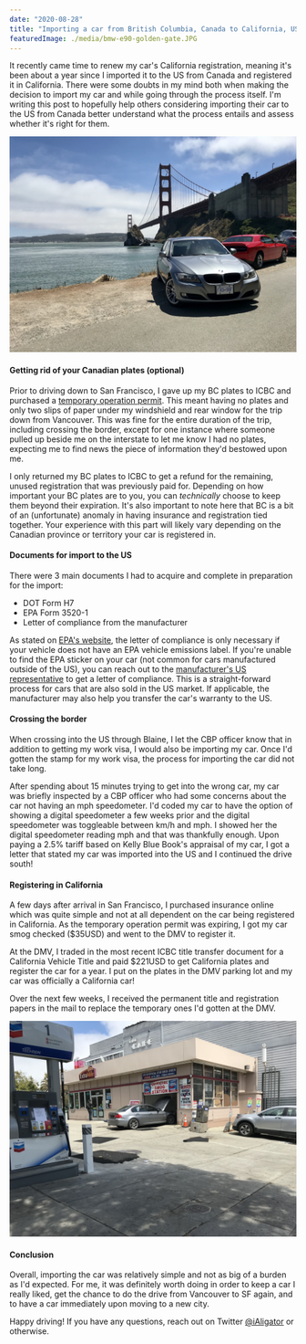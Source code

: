 ```yaml
---
date: "2020-08-28"
title: "Importing a car from British Columbia, Canada to California, US"
featuredImage: ./media/bmw-e90-golden-gate.JPG
---
```


It recently came time to renew my car's California registration, meaning it's been about a year
since I imported it to the US from Canada and registered it in California. There were some doubts
in my mind both when making the decision to import my car and while going through the process
itself. I'm writing this post to hopefully help others considering importing their car to the US from Canada
better understand what the process entails and assess whether it's right for them.

![A summer prior to becoming a California car.](./media/bmw-e90-golden-gate.JPG)

#### Getting rid of your Canadian plates (optional)
Prior to driving down to San Francisco, I gave up my BC plates to ICBC and purchased a [temporary
operation permit](https://www.icbc.com/insurance/buy-renew-cancel/Pages/buy-or-renew.aspx). This meant having no plates and only two slips of paper under my
windshield and rear window for the trip down from Vancouver. This was fine for the entire duration
of the trip, including crossing the border, except for one instance where someone pulled up beside me on the interstate to let me
know I had no plates, expecting me to find news the piece of information they'd bestowed upon me.

I only returned my BC plates to ICBC to get a refund for the remaining, unused registration that was previously paid for.
Depending on how important your BC plates are to you, you can _technically_ choose to keep them beyond their expiration. It's also important
to note here that BC is a bit of an (unfortunate) anomaly in having insurance and registration tied together. Your experience
with this part will likely vary depending on the Canadian province or territory your car is registered in.

#### Documents for import to the US
There were 3 main documents I had to acquire and complete in preparation for the import:
 - DOT Form H7
 - EPA Form 3520-1
 - Letter of compliance from the manufacturer

As stated on [EPA's website](https://www.epa.gov/importing-vehicles-and-engines/importing-canadian-vehicles), the letter
of compliance is only necessary if your vehicle does not have an EPA vehicle emissions label. If you're unable to find the
EPA sticker on your car (not common for cars manufactured outside of the US), you can reach out to the
[manufacturer's US representative](https://www.epa.gov/importing-vehicles-and-engines/light-duty-vehicle-and-motorcycle-manufacturers-united-states)
to get a letter of compliance. This is a straight-forward process for cars that are also sold in the US market. If applicable,
the manufacturer may also help you transfer the car's warranty to the US.

#### Crossing the border
When crossing into the US through Blaine, I let the CBP officer know that in addition to getting my work visa, I would
also be importing my car. Once I'd gotten the stamp for my work visa, the process for importing the car
did not take long.

After spending about 15 minutes trying to get into the wrong car, my car was briefly inspected by a CBP officer who had some concerns about the car not having an mph
speedometer. I'd coded my car to have the option of showing a digital speedometer a few weeks prior and
the digital speedometer was toggleable between km/h and mph. I showed her the digital speedometer reading mph and that was thankfully
enough. Upon paying a 2.5% tariff based on Kelly Blue Book's appraisal of my car, I got a letter that stated my car was
imported into the US and I continued the drive south!

#### Registering in California
A few days after arrival in San Francisco, I purchased insurance online which was quite simple and not at all dependent on the car being registered in California.
As the temporary operation permit was expiring, I got my car smog checked ($35USD) and went to the DMV to register it.

At the DMV, I traded in the most recent ICBC title transfer document for a
California Vehicle Title and paid $221USD to get California plates and register the car for a year. I put on the plates in the
DMV parking lot and my car was officially a California car!

Over the next few weeks, I received the permanent title and registration papers in the mail to replace the temporary ones I'd gotten at the DMV.

![Getting smog inspection done prior to registering the car in California.](./media/bmw-e90-smog-check.jpg)

#### Conclusion
Overall, importing the car was relatively simple and not as big of a burden as I'd expected. For me,
it was definitely worth doing in order to keep a car I really liked, get the chance to do the drive from Vancouver
to SF again, and to have a car immediately upon moving to a new city.

Happy driving! If you have any questions, reach out on Twitter [@iAligator](https://twitter.com/iAligator) or otherwise.
